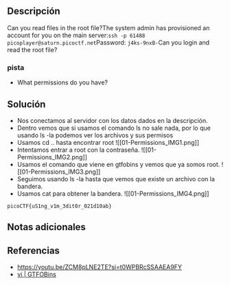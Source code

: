 
## Descripción 

Can you read files in the root file?The system admin has provisioned an account for you on the main server:`ssh -p 61488 picoplayer@saturn.picoctf.net`Password: `j4ks-9nxB-`Can you login and read the root file?
### pista

- What permissions do you have?
## Solución

- Nos conectamos al servidor con los datos dados en la descripción.
- Dentro vemos que si usamos el comando ls no sale nada, por lo que usando ls -la podemos ver los archivos y sus permisos
- Usamos cd .. hasta encontrar root
![[01-Permissions_IMG1.png]]
- Intentamos entrar a root con la contraseña.
![[01-Permissions_IMG2.png]]
- Usamos el comando que viene en gtfobins y vemos que ya somos root.
![[01-Permissions_IMG3.png]]
- Seguimos usando ls -la hasta que vemos que existe un archivo con la bandera.
- Usamos cat para obtener la bandera.
![[01-Permissions_IMG4.png]]



```
picoCTF{uS1ng_v1m_3dit0r_021d10ab}
```

## Notas adicionales


## Referencias

- https://youtu.be/ZCM8pLNE2TE?si=t0WPBRcSSAAEA9FY
- [vi | GTFOBins](https://gtfobins.github.io/gtfobins/vi/)